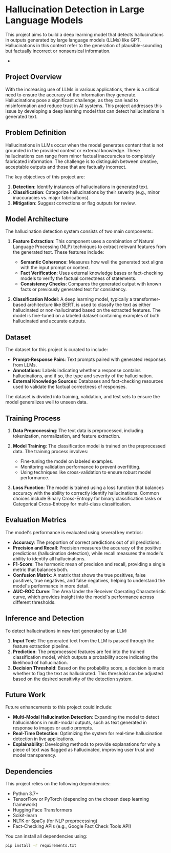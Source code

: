 # Hallucination Detection in Large Language Models
This project aims to build a deep learning model that detects hallucinations in outputs generated by large language models (LLMs) like GPT. Hallucinations in this context refer to the generation of plausible-sounding but factually incorrect or nonsensical information.

- 
## Project Overview
With the increasing use of LLMs in various applications, there is a critical need to ensure the accuracy of the information they generate. Hallucinations pose a significant challenge, as they can lead to misinformation and reduce trust in AI systems. This project addresses this issue by developing a deep learning model that can detect hallucinations in generated text.

## Problem Definition

Hallucinations in LLMs occur when the model generates content that is not grounded in the provided context or external knowledge. These hallucinations can range from minor factual inaccuracies to completely fabricated information. The challenge is to distinguish between creative, acceptable outputs and those that are factually incorrect.

The key objectives of this project are:
1. **Detection**: Identify instances of hallucinations in generated text.
2. **Classification**: Categorize hallucinations by their severity (e.g., minor inaccuracies vs. major fabrications).
3. **Mitigation**: Suggest corrections or flag outputs for review.

## Model Architecture

The hallucination detection system consists of two main components:

1. **Feature Extraction**: This component uses a combination of Natural Language Processing (NLP) techniques to extract relevant features from the generated text. These features include:
   - **Semantic Coherence**: Measures how well the generated text aligns with the input prompt or context.
   - **Fact Verification**: Uses external knowledge bases or fact-checking models to verify the factual correctness of statements.
   - **Consistency Checks**: Compares the generated output with known facts or previously generated text for consistency.

2. **Classification Model**: A deep learning model, typically a transformer-based architecture like BERT, is used to classify the text as either hallucinated or non-hallucinated based on the extracted features. The model is fine-tuned on a labeled dataset containing examples of both hallucinated and accurate outputs.

## Dataset

The dataset for this project is curated to include:

- **Prompt-Response Pairs**: Text prompts paired with generated responses from LLMs.
- **Annotations**: Labels indicating whether a response contains hallucinations, and if so, the type and severity of the hallucination.
- **External Knowledge Sources**: Databases and fact-checking resources used to validate the factual correctness of responses.

The dataset is divided into training, validation, and test sets to ensure the model generalizes well to unseen data.

## Training Process

1. **Data Preprocessing**: The text data is preprocessed, including tokenization, normalization, and feature extraction.
2. **Model Training**: The classification model is trained on the preprocessed data. The training process involves:
   - Fine-tuning the model on labeled examples.
   - Monitoring validation performance to prevent overfitting.
   - Using techniques like cross-validation to ensure robust model performance.

3. **Loss Function**: The model is trained using a loss function that balances accuracy with the ability to correctly identify hallucinations. Common choices include Binary Cross-Entropy for binary classification tasks or Categorical Cross-Entropy for multi-class classification.

## Evaluation Metrics

The model's performance is evaluated using several key metrics:

- **Accuracy**: The proportion of correct predictions out of all predictions.
- **Precision and Recall**: Precision measures the accuracy of the positive predictions (hallucination detection), while recall measures the model's ability to identify all hallucinations.
- **F1-Score**: The harmonic mean of precision and recall, providing a single metric that balances both.
- **Confusion Matrix**: A matrix that shows the true positives, false positives, true negatives, and false negatives, helping to understand the model's performance in more detail.
- **AUC-ROC Curve**: The Area Under the Receiver Operating Characteristic curve, which provides insight into the model's performance across different thresholds.

## Inference and Detection

To detect hallucinations in new text generated by an LLM:

1. **Input Text**: The generated text from the LLM is passed through the feature extraction pipeline.
2. **Prediction**: The preprocessed features are fed into the trained classification model, which outputs a probability score indicating the likelihood of hallucination.
3. **Decision Threshold**: Based on the probability score, a decision is made whether to flag the text as hallucinated. This threshold can be adjusted based on the desired sensitivity of the detection system.

## Future Work

Future enhancements to this project could include:

- **Multi-Modal Hallucination Detection**: Expanding the model to detect hallucinations in multi-modal outputs, such as text generated in response to images or audio prompts.
- **Real-Time Detection**: Optimizing the system for real-time hallucination detection in live applications.
- **Explainability**: Developing methods to provide explanations for why a piece of text was flagged as hallucinated, improving user trust and model transparency.

## Dependencies

This project relies on the following dependencies:

- Python 3.7+
- TensorFlow or PyTorch (depending on the chosen deep learning framework)
- Hugging Face Transformers
- Scikit-learn
- NLTK or SpaCy (for NLP preprocessing)
- Fact-Checking APIs (e.g., Google Fact Check Tools API)

You can install all dependencies using:

```bash
pip install -r requirements.txt
